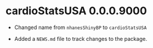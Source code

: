 # cardioStatsUSA 0.0.0.9000

* Changed name from `nhanesShinyBP` to `cardioStatsUSA`

* Added a `NEWS.md` file to track changes to the package.
